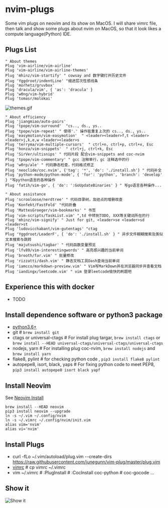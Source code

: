 # nvim-plugs
Some vim plugs on neovim and its show on MacOS. I will share vimrc file, then talk and show some plugs about nvim on MacOS, so that it look likes a compute language(Python) IDE.


## Plugs List
```
" About themes
Plug 'vim-airline/vim-airline'
Plug 'vim-airline/vim-airline-themes'
Plug 'mhinz/vim-startify' " cowsay and 数字键打开历史文件
Plug 'Yggdroot/indentLine' "缩进层次性感线条
Plug 'morhetz/gruvbox'
Plug 'dracula/vim', { 'as': 'dracula' }
Plug 'w0ng/vim-hybrid'
Plug 'tomasr/molokai'
```
![themes.gif](./gifs/themes.gif)

```
" About efficiency
Plug 'jiangmiao/auto-pairs'
Plug 'tpope/vim-surround'  "cs.., ds., ys..
Plug 'tpope/vim-repeat' " 使得'.' 操作能重复上次的 cs.., ds., ys..
Plug 'easymotion/vim-easymotion'  " <leader><leader>f,t <leader><leader>j,k,e,w <leader><leader>s
Plug 'terryma/vim-multiple-cursors'  " ctrl+n, ctrl+p, ctrl+x, Esc
Plug 'honza/vim-snippets'  " ctrl+j, ctrl+k, Esc
Plug 'SirVer/ultisnips' " 代码片段 配合vim-snippets and coc-nvim
Plug 'tpope/vim-commentary' " gcc 注释单行，gc 注释选中的行
Plug 'w0rp/ale' " 代码静态检查，代码格式修正
Plug 'neoclide/coc.nvim', {'tag': '*', 'do': './install.sh'} " 代码补全
Plug 'python-mode/python-mode', { 'for': 'python', 'branch': 'develop' } "写python语言的各种操作
Plug 'fatih/vim-go', { 'do': ':GoUpdateBinaries' } " 写go语言各种操作...
```

```
" About assistance
Plug 'scrooloose/nerdtree' " 代码目录树，及结点的增删改查
Plug 'Konfekt/FastFold' "代码折叠
Plug 'MattesGroeger/vim-bookmarks' " 书签
Plug 'vim-scripts/TaskList.vim' ",td 中转到TODO, XXX等关键词所在的行
Plug 'mhinz/vim-signify' " Just for git, <leader>se <leader>sd <leader>st
Plug 'ludovicchabant/vim-gutentags' "ctag
Plug 'Yggdroot/LeaderF', { 'do': './install.sh' } " 异步文件糊糊搜索及类似文本搜索与跳转
Plug 'majutsushi/tagbar' " 代码函数变量预览
Plug 'lfv89/vim-interestingwords' " 高亮感兴趣的当前单词
Plug 'brooth/far.vim' " 批量修改
Plug 'rizzatti/dash.vim' " 静态文档工具Dash查询当前单词
Plug 'iamcco/markdown-preview.vim' " Vim写MarkDown并在浏览器同步并查看文档
Plug 'iandingx/leetcode.vim' " vim 登录leetcode愉快的刷题吧
```

## Experience this with docker
- TODO


## Install dependence software or python3 package
- [python3.6+](https://www.python.org/ftp/python/3.6.8/python-3.6.8-macosx10.9.pkg)
- git # `brew install git`
- ctags or universal-ctags # For install plug targar, `brew install ctags` or `brew install --HEAD universal-ctags/universal-ctags/universal-ctags`
- nodejs, yarn # For installing plug coc-nvim, `brew install nodejs` and  `brew install yarn`
- flake8, pylint # for checking python code , `pip3 install flake8 pylint`
- autopepe8, isort, black, yaps # For fixing python code to meet PEP8, `pip3 install autopepe8 isort black yapf`

## Install Neovim
See [Neovim Install](https://github.com/neovim/neovim/wiki/Installing-Neovim)
```
brew install --HEAD neovim
pip3 install neovim --upgrade
ln -s ~/.vim ~/.config/nvim
ln -s ~/.vimrc ~/.config/nvim/init.vim
alias vim='nvim'
alias vi='nvim'
```

## Install Plugs
- curl -fLo ~/.vim/autoload/plug.vim --create-dirs \
    https://raw.githubusercontent.com/junegunn/vim-plug/master/plug.vim
- [vimrc](./vimrc) # cp vimrc ~/.vimrc 
- vim ~/.vimrc # :PlugInstall # :CocInstall coc-python # coc-gocode ...

## Show it
![Show it](./gifs/nvim.gif)
